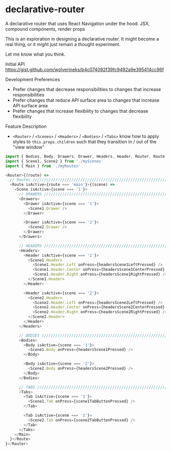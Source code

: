 # declarative-router
A declarative router that uses React Navigation under the hood. JSX, compound components, render props

This is an exploration in designing a declarative router. It might become a real thing, or it might just remain a thought experiment.

Let me know what you think.

Initial API
https://gist.github.com/wolverineks/b4c074092f39fc9492a9e395414cc96f

Development Preferences
* Prefer changes that decrease responsibilities to changes that increase responsibilities
* Prefer changes that reduce API surface area to changes that increase API surface area
* Prefer changes that increase flexibility to changes that decrease flexibility

Feature Description
* `<Router>` / `<Scenes>` / `<Headers>` / `<Bodies>` / `<Tabs>` know how to apply styles to `this.props.children` such that they transition in / out of the "view window"

```javascript
import { Bodies, Body, Drawers, Drawer, Headers, Header, Router, Route, Tabs, Tab } from 'declarative-router'
import { Scene1, Scene2 } from './myScenes'
import { Main } from './myRoutes'

<Router>{(route) =>
  // Routes ////////////////////////////////////////////////////////////////
  <Route isActive={route === 'main'}>{(scene) =>
    <Scene isActive={scene === '1'}>
      // DRAWERS ////////////////////////////////////////////////////////////////
      <Drawers>
        <Drawer isActive={scene === '1'}>
          <Scene1.Drawer />
        </Drawer>

        <Drawer isActive={scene === '2'}>
          <Scene2.Drawer />
        </Drawer>
      </Drawers>

      // HEADERS ////////////////////////////////////////////////////////////////
      <Headers>
        <Header isActive={scene === '1'}>
          <Scene1.Header>
            <Scene1.Header.Left onPress={headersScene1LeftPressed} />
            <Scene1.Header.Center onPress={headersScene1CenterPressed} />
            <Scene1.Header.Right onPress={headersScene1RightPressed} />
          </Scene1.Header>
        </Header>

        <Header isActive={scene === '2'}>
          <Scene2.Header>
            <Scene2.Header.Left onPress={headersScene2LeftPressed} />
            <Scene2.Header.Center onPress={headersScene2CenterPressed} />
            <Scene2.Header.Right onPress={headersScene2RightPressed} />
          </Scene2.Header>
        </Header>
      </Headers>

      // BODIES ////////////////////////////////////////////////////////////////
      <Bodies>
        <Body isActive={scene === '1'}>
          <Scene1.Body onPress={headersScene1Pressed} />
        </Body>

        <Body isActive={scene === '2'}>
          <Scene2.Body onPress={headersScene2Pressed} />
        </Body>
      </Bodies>

      // TABS ////////////////////////////////////////////////////////////////
      <Tabs>
        <Tab isActive={scene === '1'}>
          <Scene1.Tab onPress={scene1TabButtonPressed} />
        </Tab>

        <Tab isActive={scene === '2'}>
          <Scene2.Tab onPress={scene2TabButtonPressed} />
        </Tab>
      </Tabs>
    </Main>
  }</Route>
}</Router>
```
